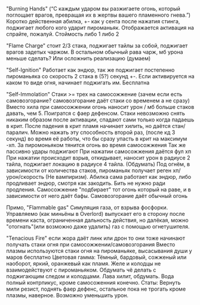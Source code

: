 "Burning Hands" (“С каждым ударом вы разжигаете огонь, который поглощает врагов, превращая их в жертвы вашего пламенного гнева.”) Коротко действенная абилка, +- как у сента после нажатия стинга, поджигает любого кого ударит пироманьяк. Отображается активация на спрайте, пожалуй. Стоймость либо 1 либо 2

"Flame Charge" стоит 2/3 стака, поджигает тайлы за собой, поджигает врагов задетых чаржом. В остальном обычный рава чарж, мб урона меньше сделать? Или осложнить реализацию (думаем)

"Self-Ignition" Работает как эндюр, так же поджигает постепенно пироманьяка со скорость 2 стака в (5?) секунд +-. Если активируется на каком то виде огня, начинает поджигать им. Бесплатна

"Self-Immolation" Стаки >= трех на самосожжение (зачем если есть самовозгорание? самовозгорание даёт стаки со временем а не сразу) 
Вместо хила при самосожжении огонь наносит урон / мб больше стаков давать, чем 5. Поигратся с фаер дефенсом.
Стаки невозможно снять никаким образом после активации, спадают сами только когда падаешь в крит. После падения в крит пламя начинает хилить, но даётся стан/паралич. Можно нажать эту способность второй раз, (после кд 3 секунд) во время её работы, что бы сразу упасть в крит на максимум -хп. 
За пиромоньяком тянится огонь во время самосожжения
Так же пассивно удары поджигают
При нажатии самосожжения даётся фул хп
При нажатии происходит взрыв, откидывает, наносит урон в радиусе 2 тайла, поджигает локацию в радиусе 4 тайла. (Обдумать)
Под огнём, в зависимости от количества стаков, пироманьяк получает реген хп/урон/скорость (Не вампиризм). 
Абилка сама работает как эндюр, либо продливает эндюр, смотря как закодить. Бить не нужно ради продления.
Самосожжение "подбирает" тот огонь который на раве, и в зависимости от него даёт бафы. Самовозгорание даёт обычный огонь

Примо, "Flammable gas" Симуляция газа, от взрыва фосфорки. Управляемо (как миньёны в Overlord) выпускает его в сторону после времени каста, ограниченная дальность действия, но далёкая, можно "отогнать"(или возможно даже удалить) газ с помощью огнетушителя.

"Tenacious Fire" если жора даёт линк или дрон то они тоже начинают получать стаки огня при самосожжении/самовозгорания
Вместо плазмы используются стаки огня на пироманьяке, высасывания души у маров бесплатно
Цветовая гамма: Тёмный, бардовый, сожженый или наоборот, яркий, оранжевый как пламя.
Желе и колодцы не взаимодействуют с пироманьяком. Обдумать чё делать с поджигающим следом и колодцами. Лава хилит, обдумать. Вода полный контрпикус, кроме самосоженния конечно.
Статы: Вернуть мили резист, поднять фаер дефенс, остальное пока не трогать кроме плазмы, наверное. Возможно уменьшить урон.
